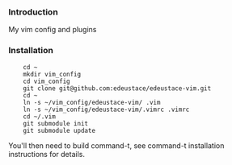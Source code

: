 ### Introduction
My vim config and plugins

### Installation
        cd ~
        mkdir vim_config
        cd vim_config
        git clone git@github.com:edeustace/edeustace-vim.git
        cd ~
        ln -s ~/vim_config/edeustace-vim/ .vim
        ln -s ~/vim_config/edeustace-vim/.vimrc .vimrc
        cd ~/.vim
        git submodule init
        git submodule update

You'll then need to build command-t, see command-t installation instructions for details.


